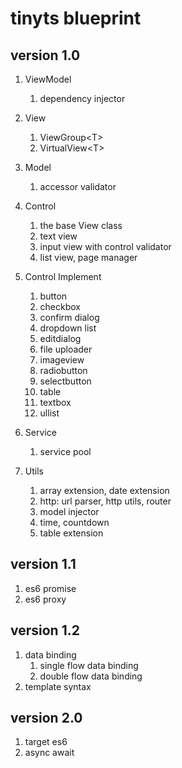 # tinyts blueprint

## version 1.0
1. ViewModel
    1. dependency injector
1. View
    1. ViewGroup&lt;T&gt;
    1. VirtualView&lt;T&gt;
1. Model
    1. accessor validator
    
1. Control
    1. the base View class
    1. text view
    1. input view with control validator
    1. list view, page manager
1. Control Implement
    1. button
    1. checkbox
    1. confirm dialog
    1. dropdown list
    1. editdialog
    1. file uploader
    1. imageview
    1. radiobutton
    1. selectbutton
    1. table
    1. textbox 
    1. ullist
1. Service
    1. service pool
1. Utils
    1. array extension, date extension
    1. http: url parser, http utils, router
    1. model injector
    1. time, countdown
    1. table extension

## version 1.1
1. es6 promise
1. es6 proxy

## version 1.2
1. data binding
    1. single flow data binding
    1. double flow data binding
1. template syntax

## version 2.0
1. target es6
1. async await